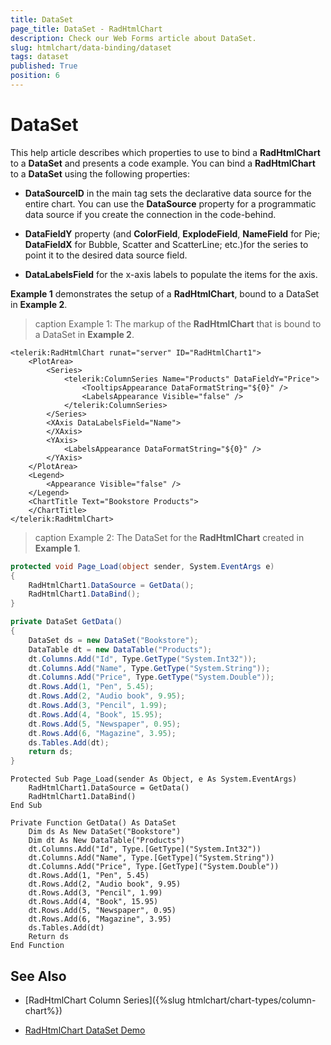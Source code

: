 ```yaml
---
title: DataSet
page_title: DataSet - RadHtmlChart
description: Check our Web Forms article about DataSet.
slug: htmlchart/data-binding/dataset
tags: dataset
published: True
position: 6
---
```


# DataSet

This help article describes which properties to use to bind a **RadHtmlChart** to a **DataSet** and presents a code example. You can bind a **RadHtmlChart** to a **DataSet** using the following properties:

* **DataSourceID** in the main tag sets the declarative data source for the entire chart. You can use	the **DataSource** property for a programmatic data source if you create the connection in the code-behind.

* **DataFieldY** property (and **ColorField**, **ExplodeField**, **NameField** for Pie; **DataFieldX** for Bubble, Scatter and ScatterLine; etc.)for the series to point it to the desired data source field.

* **DataLabelsField** for the x-axis labels to populate the items for the axis.

**Example 1** demonstrates the setup of a **RadHtmlChart**, bound to a DataSet in **Example 2**.

>caption Example 1: The markup of the **RadHtmlChart** that is bound to a DataSet in **Example 2**.

````ASP.NET
<telerik:RadHtmlChart runat="server" ID="RadHtmlChart1">
	<PlotArea>
		<Series>
			<telerik:ColumnSeries Name="Products" DataFieldY="Price">
				<TooltipsAppearance DataFormatString="${0}" />
				<LabelsAppearance Visible="false" />
			</telerik:ColumnSeries>
		</Series>
		<XAxis DataLabelsField="Name">
		</XAxis>
		<YAxis>
			<LabelsAppearance DataFormatString="${0}" />
		</YAxis>
	</PlotArea>
	<Legend>
		<Appearance Visible="false" />
	</Legend>
	<ChartTitle Text="Bookstore Products">
	</ChartTitle>
</telerik:RadHtmlChart>
````


>caption Example 2: The DataSet for the **RadHtmlChart** created in **Example 1**.


````C#
protected void Page_Load(object sender, System.EventArgs e)
{
	RadHtmlChart1.DataSource = GetData();
	RadHtmlChart1.DataBind();
}

private DataSet GetData()
{
	DataSet ds = new DataSet("Bookstore");
	DataTable dt = new DataTable("Products");
	dt.Columns.Add("Id", Type.GetType("System.Int32"));
	dt.Columns.Add("Name", Type.GetType("System.String"));
	dt.Columns.Add("Price", Type.GetType("System.Double"));
	dt.Rows.Add(1, "Pen", 5.45);
	dt.Rows.Add(2, "Audio book", 9.95);
	dt.Rows.Add(3, "Pencil", 1.99);
	dt.Rows.Add(4, "Book", 15.95);
	dt.Rows.Add(5, "Newspaper", 0.95);
	dt.Rows.Add(6, "Magazine", 3.95);
	ds.Tables.Add(dt);
	return ds;
}
````
````VB
Protected Sub Page_Load(sender As Object, e As System.EventArgs)
	RadHtmlChart1.DataSource = GetData()
	RadHtmlChart1.DataBind()
End Sub

Private Function GetData() As DataSet
	Dim ds As New DataSet("Bookstore")
	Dim dt As New DataTable("Products")
	dt.Columns.Add("Id", Type.[GetType]("System.Int32"))
	dt.Columns.Add("Name", Type.[GetType]("System.String"))
	dt.Columns.Add("Price", Type.[GetType]("System.Double"))
	dt.Rows.Add(1, "Pen", 5.45)
	dt.Rows.Add(2, "Audio book", 9.95)
	dt.Rows.Add(3, "Pencil", 1.99)
	dt.Rows.Add(4, "Book", 15.95)
	dt.Rows.Add(5, "Newspaper", 0.95)
	dt.Rows.Add(6, "Magazine", 3.95)
	ds.Tables.Add(dt)
	Return ds
End Function
````

## See Also

 * [RadHtmlChart Column Series]({%slug htmlchart/chart-types/column-chart%})

 * [RadHtmlChart DataSet Demo](https://demos.telerik.com/aspnet-ajax/htmlchart/examples/databinding/bindtodataset/defaultcs.aspx)

